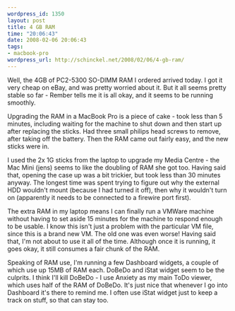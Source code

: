 ```yaml
--- 
wordpress_id: 1350
layout: post
title: 4 GB RAM
time: "20:06:43"
date: 2008-02-06 20:06:43
tags: 
- macbook-pro
wordpress_url: http://schinckel.net/2008/02/06/4-gb-ram/
---
```

Well, the 4GB of PC2-5300 SO-DIMM RAM I ordered arrived today. I got it very cheap on eBay, and was pretty worried about it. But it all seems pretty stable so far - Rember tells me it is all okay, and it seems to be running smoothly.

Upgrading the RAM in a MacBook Pro is a piece of cake - took less than 5 minutes, including waiting for the machine to shut down and then start up after replacing the sticks. Had three small philips head screws to remove, after taking off the battery. Then the RAM came out fairly easy, and the new sticks were in.

I used the 2x 1G sticks from the laptop to upgrade my Media Centre - the Mac Mini (jens) seems to like the doubling of RAM she got too. Having said that, opening the case up was a bit trickier, but took less than 30 minutes anyway. The longest time was spent trying to figure out why the external HDD wouldn't mount (because I had turned it off), then why it wouldn't turn on (apparently it needs to be connected to a firewire port first).

The extra RAM in my laptop means I can finally run a VMWare machine without having to set aside 15 minutes for the machine to respond enough to be usable. I know this isn't just a problem with the particular VM file, since this is a brand new VM. The old one was even worse! Having said that, I'm not about to use it all of the time. Although once it is running, it goes okay, it still consumes a fair chunk of the RAM.

Speaking of RAM use, I'm running a few Dashboard widgets, a couple of which use up 15MB of RAM each. DoBeDo and iStat widget seem to be the culprits. I think I'll kill DoBeDo - I use Anxiety as my main ToDo viewer, which uses half of the RAM of DoBeDo. It's just nice that whenever I go into Dashboard it's there to remind me. I often use iStat widget just to keep a track on stuff, so that can stay too.
